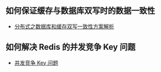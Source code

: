 ## 如何保证缓存与数据库双写时的数据一致性

- [分布式之数据库和缓存双写一致性方案解析](https://blog.csdn.net/xlgen157387/article/details/80389101)

## 如何解决 Redis 的并发竞争 Key 问题

- [并发竞争 Key 问题](https://www.cnblogs.com/aspirant/p/11456850.html)

